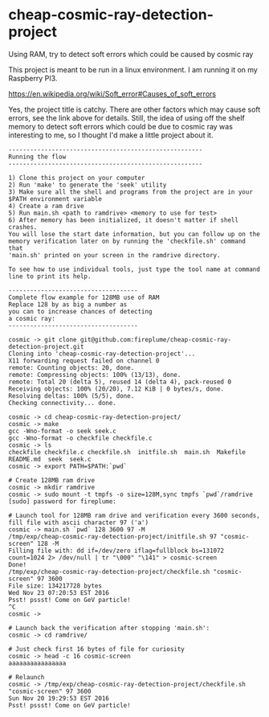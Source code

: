 # cheap-cosmic-ray-detection-project
Using RAM, try to detect soft errors which could be caused by cosmic ray

This project is meant to be run in a linux environment. I am running it on my Raspberry PI3.

https://en.wikipedia.org/wiki/Soft_error#Causes_of_soft_errors

Yes, the project title is catchy. There are other factors which may cause soft errors, see the link above for details. Still, the idea of using off the shelf memory to detect soft errors which could be due to cosmic ray was interesting to me, so I thought I'd make a little project about it.

```
------------------------------------------------------
Running the flow
------------------------------------------------------

1) Clone this project on your computer
2) Run 'make' to generate the 'seek' utility
3) Make sure all the shell and programs from the project are in your $PATH environment variable
4) Create a ram drive
5) Run main.sh <path to ramdrive> <memory to use for test>
6) After memory has been initialized, it doesn't matter if shell crashes.
You will lose the start date information, but you can follow up on the
memory verification later on by running the 'checkfile.sh' command that
'main.sh' printed on your screen in the ramdrive directory.

To see how to use individual tools, just type the tool name at command line to print its help.

------------------------------------
Complete flow example for 128MB use of RAM
Replace 128 by as big a number as
you can to increase chances of detecting
a cosmic ray:
------------------------------------

cosmic -> git clone git@github.com:fireplume/cheap-cosmic-ray-detection-project.git
Cloning into 'cheap-cosmic-ray-detection-project'...
X11 forwarding request failed on channel 0
remote: Counting objects: 20, done.
remote: Compressing objects: 100% (13/13), done.
remote: Total 20 (delta 5), reused 14 (delta 4), pack-reused 0
Receiving objects: 100% (20/20), 7.12 KiB | 0 bytes/s, done.
Resolving deltas: 100% (5/5), done.
Checking connectivity... done.

cosmic -> cd cheap-cosmic-ray-detection-project/
cosmic -> make
gcc -Wno-format -o seek seek.c
gcc -Wno-format -o checkfile checkfile.c
cosmic -> ls
checkfile checkfile.c checkfile.sh  initfile.sh  main.sh  Makefile  README.md  seek  seek.c
cosmic -> export PATH=$PATH:`pwd`

# Create 128MB ram drive
cosmic -> mkdir ramdrive
cosmic -> sudo mount -t tmpfs -o size=128M,sync tmpfs `pwd`/ramdrive
[sudo] password for fireplume:

# Launch tool for 128MB ram drive and verification every 3600 seconds, fill file with ascii character 97 ('a')
cosmic -> main.sh `pwd` 128 3600 97 -M
/tmp/exp/cheap-cosmic-ray-detection-project/initfile.sh 97 "cosmic-screen" 128 -M
Filling file with: dd if=/dev/zero iflag=fullblock bs=131072 count=1024 2> /dev/null | tr "\000" "\141" > cosmic-screen
Done!
/tmp/exp/cheap-cosmic-ray-detection-project/checkfile.sh "cosmic-screen" 97 3600
File size: 134217728 bytes
Wed Nov 23 07:20:53 EST 2016
Psst! pssst! Come on GeV particle!
^C
cosmic ->

# Launch back the verification after stopping 'main.sh':
cosmic -> cd ramdrive/

# Just check first 16 bytes of file for curiosity
cosmic -> head -c 16 cosmic-screen 
aaaaaaaaaaaaaaaa

# Relaunch
cosmic -> /tmp/exp/cheap-cosmic-ray-detection-project/checkfile.sh "cosmic-screen" 97 3600
Sun Nov 20 19:29:53 EST 2016
Psst! pssst! Come on GeV particle!
```
